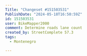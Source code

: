 ```yaml
---
Title: "Changeset #151503531"
PublishDate: "2024-05-18T16:50:59Z"
id: 151503531
user: BikeMapper2000
comment: Determine roads lane count
created_by: StreetComplete 57.3
tags:
  - Montenegro

---
```

